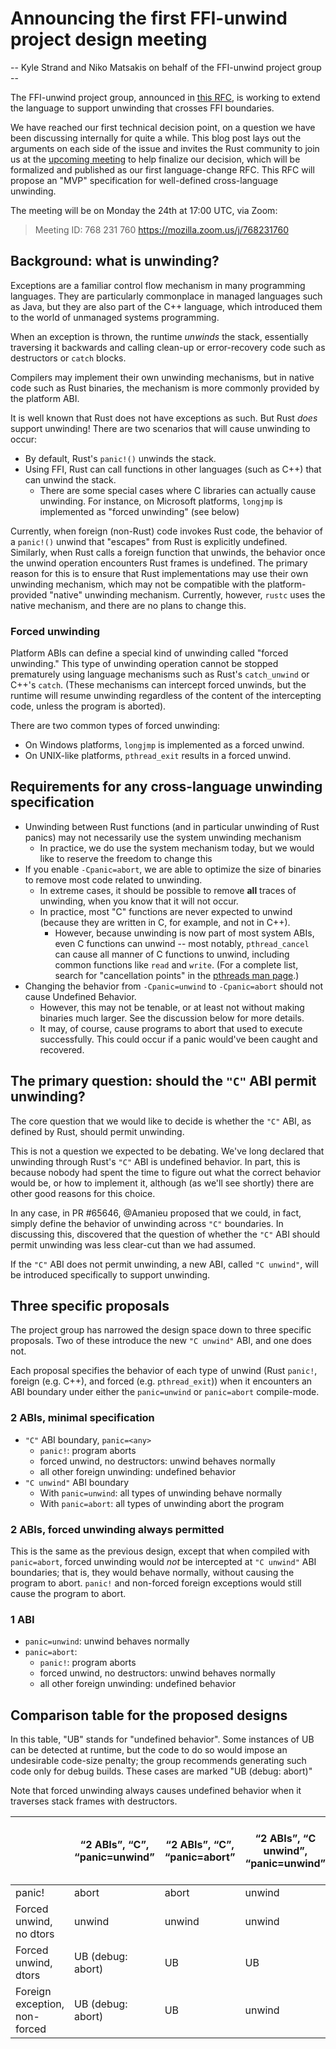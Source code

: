 # Announcing the first FFI-unwind project design meeting

-- Kyle Strand and Niko Matsakis on behalf of the FFI-unwind project group --

The FFI-unwind project group, announced in [this RFC][rfc-announcement], is
working to extend the language to support unwinding that crosses FFI
boundaries.

We have reached our first technical decision point, on a question we have been
discussing internally for quite a while. This blog post lays out the arguments
on each side of the issue and invites the Rust community to join us at the
[upcoming meeting](meeting-link) to help finalize our decision, which will be
formalized and published as our first language-change RFC. This RFC will
propose an "MVP" specification for well-defined cross-language unwinding.

The meeting will be on Monday the 24th at 17:00 UTC, via Zoom:

> Meeting ID: 768 231 760
> https://mozilla.zoom.us/j/768231760

## Background: what is unwinding?

Exceptions are a familiar control flow mechanism in many programming languages.
They are particularly commonplace in managed languages such as Java, but they
are also part of the C++ language, which introduced them to the world of
unmanaged systems programming.

When an exception is thrown, the runtime _unwinds_ the stack, essentially
traversing it backwards and calling clean-up or error-recovery code such as
destructors or `catch` blocks.

Compilers may implement their own unwinding mechanisms, but in native code such
as Rust binaries, the mechanism is more commonly provided by the platform ABI.

It is well known that Rust does not have exceptions as such. But Rust _does_
support unwinding! There are two scenarios that will cause unwinding to occur:

* By default, Rust's `panic!()` unwinds the stack.
* Using FFI, Rust can call functions in other languages (such as C++) that can
  unwind the stack.
  * There are some special cases where C libraries can actually cause
    unwinding.  For instance, on Microsoft platforms, `longjmp` is implemented
    as "forced unwinding" (see below)

Currently, when foreign (non-Rust) code invokes Rust code, the behavior of a
`panic!()` unwind that "escapes" from Rust is explicitly undefined. Similarly,
when Rust calls a foreign function that unwinds, the behavior once the unwind
operation encounters Rust frames is undefined. The primary reason for this is
to ensure that Rust implementations may use their own unwinding mechanism,
which may not be compatible with the platform-provided "native" unwinding
mechanism. Currently, however, `rustc` uses the native mechanism, and there are
no plans to change this.

### Forced unwinding

Platform ABIs can define a special kind of unwinding called "forced unwinding."
This type of unwinding operation cannot be stopped prematurely using language
mechanisms such as Rust's `catch_unwind` or C++'s `catch`. (These mechanisms
can intercept forced unwinds, but the runtime will resume unwinding regardless
of the content of the intercepting code, unless the program is aborted).

There are two common types of forced unwinding:

* On Windows platforms, `longjmp` is implemented as a forced unwind.
* On UNIX-like platforms, `pthread_exit` results in a forced unwind.

## Requirements for any cross-language unwinding specification

* Unwinding between Rust functions (and in particular unwinding of Rust panics)
  may not necessarily use the system unwinding mechanism
  * In practice, we do use the system mechanism today, but we would like to
    reserve the freedom to change this
* If you enable `-Cpanic=abort`, we are able to optimize the size of binaries
  to remove most code related to unwinding.
  * In extreme cases, it should be possible to remove **all** traces of
    unwinding, when you know that it will not occur.
  * In practice, most "C" functions are never expected to unwind (because they
    are written in C, for example, and not in C++).
    * However, because unwinding is now part of most system ABIs, even C
      functions can unwind -- most notably, `pthread_cancel` can cause all
      manner of C functions to unwind, including common functions like `read`
      and `write`.  (For a complete list, search for "cancellation points" in
      the [pthreads man
      page](http://man7.org/linux/man-pages/man7/pthreads.7.html).)
* Changing the behavior from `-Cpanic=unwind` to `-Cpanic=abort` should not
  cause Undefined Behavior.
  * However, this may not be tenable, or at least not without making binaries
    much larger. See the discussion below for more details.
  * It may, of course, cause programs to abort that used to execute
    successfully. This could occur if a panic would've been caught and
    recovered.

## The primary question: should the `"C"` ABI permit unwinding?

The core question that we would like to decide is whether the `"C"` ABI, as
defined by Rust, should permit unwinding.

This is not a question we expected to be debating. We've long declared that
unwinding through Rust's `"C"` ABI is undefined behavior. In part, this is
because nobody had spent the time to figure out what the correct behavior would
be, or how to implement it, although (as we'll see shortly) there are other
good reasons for this choice. 

In any case, in PR #65646, @Amanieu proposed that we could, in fact, simply
define the behavior of unwinding across `"C"` boundaries. In discussing this,
discovered that the question of whether the `"C"` ABI should permit unwinding was
less clear-cut than we had assumed.

If the `"C"` ABI does not permit unwinding, a new ABI, called `"C unwind"`,
will be introduced specifically to support unwinding.

## Three specific proposals

The project group has narrowed the design space down to three specific
proposals. Two of these introduce the new `"C unwind"` ABI, and one does not.

Each proposal specifies the behavior of each type of unwind (Rust `panic!`,
foreign (e.g. C++), and forced (e.g. `pthread_exit`)) when it encounters an
ABI boundary under either the `panic=unwind` or `panic=abort` compile-mode.

### 2 ABIs, minimal specification

* `"C"` ABI boundary, `panic=<any>`
  * `panic!`: program aborts
  * forced unwind, no destructors: unwind behaves normally
  * all other foreign unwinding: undefined behavior
* `"C unwind"` ABI boundary
  * With `panic=unwind`: all types of unwinding behave normally
  * With `panic=abort`: all types of unwinding abort the program

### 2 ABIs, forced unwinding always permitted

This is the same as the previous design, except that when compiled with
`panic=abort`, forced unwinding would *not* be intercepted at `"C unwind"` ABI
boundaries; that is, they would behave normally, without causing the program to
abort. `panic!` and non-forced foreign exceptions would still cause the program
to abort.

### 1 ABI

* `panic=unwind`: unwind behaves normally
* `panic=abort`:
  * `panic!`: program aborts
  * forced unwind, no destructors: unwind behaves normally
  * all other foreign unwinding: undefined behavior

## Comparison table for the proposed designs

In this table, "UB" stands for "undefined behavior". Some instances of UB can
be detected at runtime, but the code to do so would impose an undesirable
code-size penalty; the group recommends generating such code only for debug
builds. These cases are marked "UB (debug: abort)"

Note that forced unwinding always causes undefined behavior when it traverses
stack frames with destructors.

|                               | “2 ABIs”, “C”, “panic=unwind” | “2 ABIs”, “C”, “panic=abort” | “2 ABIs”, “C unwind”, “panic=unwind” | “2 ABIs, always permit forced”, “C unwind”, “panic=abort” | “2 ABIs, minimal spec”, “C unwind”, “panic=abort” | “1 ABI”, “panic=unwind” | “1 ABI”,  “panic=abort” |
| ----------------------------- | ----------------------------- | ---------------------------- | ------------------------------------ | --------------------------------------------------------- | ------------------------------------------------- | ----------------------- | ----------------------- |
| panic!                        | abort                         | abort                        | unwind                               | abort                                                     | abort                                             | unwind                  | aborts                  |
| Forced unwind, no dtors       | unwind                        | unwind                       | unwind                               | unwind                                                    | abort                                             | unwind                  | unwind                  |
| Forced unwind, dtors          | UB (debug: abort)             | UB                           | UB                                   | UB                                                        | abort                                             | UB                      | UB (debug: abort)       |
| Foreign exception, non-forced | UB (debug: abort)             | UB                           | unwind                               | abort                                                     | abort                                             | unwind                  | UB (debug: abort)       |


[rfc-announcement]: https://github.com/rust-lang/rfcs/pull/2797
[meeting-link]: https://arewemeetingyet.com/UTC/2020-02-24/17:00/Lang%20Team%20Design%20Meeting:%20FFI-unwind#eyJ1cmwiOiJodHRwczovL21vemlsbGEuem9vbS51cy9qLzc2ODIzMTc2MCJ9

